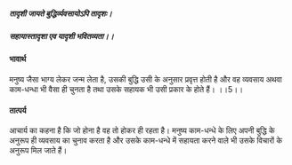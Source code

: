 ##### तादृशी जायते बुद्धिर्व्यवसायोऽपि तादृशः।
##### सहायास्तादृशा एव यादृशी भवितव्यता।।

#### भावार्थ

मनुष्य जैसा भाग्य लेकर जन्म लेता है, उसकी बुद्धि उसी के अनुसार प्रवृत्त होती है और वह व्यवसाय अथवा काम-धन्धा भी वैसा ही चुनता है तथा उसके सहायक भी उसी प्रकार के होते हैं। ।।5।।

#### तात्पर्य

आचार्य का कहना है कि जो होना है वह तो होकर ही रहता है। मनुष्य काम-धन्धे के लिए अपनी बुद्धि के अनुरूप ही व्यवसाय का चुनाव करता है और उसके काम-धन्धे में सहायता करने वाले भी उसके विचारों के अनुरूप मिल जाते हैं।